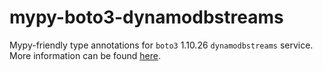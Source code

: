 # mypy-boto3-dynamodbstreams

Mypy-friendly type annotations for `boto3` 1.10.26 `dynamodbstreams` service.
More information can be found [here](https://github.com/vemel/mypy_boto3).